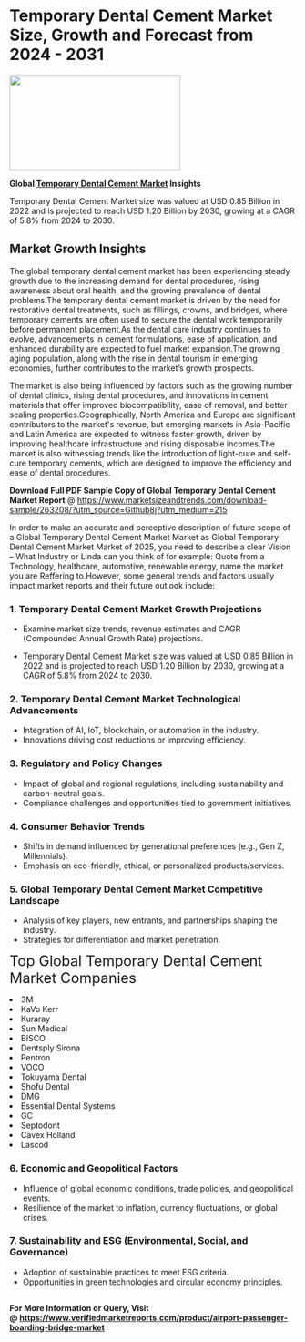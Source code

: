 <H1>Temporary Dental Cement Market Size, Growth and Forecast from 2024 - 2031</H1><img class="aligncenter size-medium wp-image-584254" src="https://thirdeyenews.in/wp-content/uploads/2024/09/Global-Market-Research-300x168.jpeg" alt="" width="300" height="168" /><p><strong>Global&nbsp;<a href="https://www.marketsizeandtrends.com/download-sample/263208/?utm_source=Github8j?utm_medium=215">Temporary Dental Cement Market</a> Insights</strong></p><p>Temporary Dental Cement Market size was valued at USD 0.85 Billion in 2022 and is projected to reach USD 1.20 Billion by 2030, growing at a CAGR of 5.8% from 2024 to 2030.</p><p><h2>Market Growth Insights</h2> <p>The global temporary dental cement market has been experiencing steady growth due to the increasing demand for dental procedures, rising awareness about oral health, and the growing prevalence of dental problems.The temporary dental cement market is driven by the need for restorative dental treatments, such as fillings, crowns, and bridges, where temporary cements are often used to secure the dental work temporarily before permanent placement.As the dental care industry continues to evolve, advancements in cement formulations, ease of application, and enhanced durability are expected to fuel market expansion.The growing aging population, along with the rise in dental tourism in emerging economies, further contributes to the market’s growth prospects.</p> <p>The market is also being influenced by factors such as the growing number of dental clinics, rising dental procedures, and innovations in cement materials that offer improved biocompatibility, ease of removal, and better sealing properties.Geographically, North America and Europe are significant contributors to the market's revenue, but emerging markets in Asia-Pacific and Latin America are expected to witness faster growth, driven by improving healthcare infrastructure and rising disposable incomes.The market is also witnessing trends like the introduction of light-cure and self-cure temporary cements, which are designed to improve the efficiency and ease of dental procedures.</p> <p><span class=""><strong>Download Full PDF Sample Copy of Global Temporary Dental Cement Market Report</strong> @ <a href="https://www.marketsizeandtrends.com/download-sample/263208/?utm_source=Github8j?utm_medium=215" target="_blank">https://www.marketsizeandtrends.com/download-sample/263208/?utm_source=Github8j?utm_medium=215</a></span></p><p>In order to make an accurate and perceptive description of future scope of a Global&nbsp;Temporary Dental Cement Market Market as Global&nbsp;Temporary Dental Cement Market Market of 2025, you need to describe a clear Vision &ndash; What Industry or Linda can you think of for example: Quote from a Technology, healthcare, automotive, renewable energy, name the market you are Reffering to.However, some general trends and factors usually impact market reports and their future outlook include:</p><h3>1.&nbsp;<strong>Temporary Dental Cement Market Growth Projections</strong></h3><ul><li>Examine market size trends, revenue estimates and CAGR (Compounded Annual Growth Rate) projections.</li><li><p>Temporary Dental Cement Market size was valued at USD 0.85 Billion in 2022 and is projected to reach USD 1.20 Billion by 2030, growing at a CAGR of 5.8% from 2024 to 2030.</p></li></ul><h3>2.&nbsp;<strong>Temporary Dental Cement Market Technological Advancements</strong></h3><ul><li>Integration of AI, IoT, blockchain, or automation in the industry.</li><li>Innovations driving cost reductions or improving efficiency.</li></ul><h3>3.&nbsp;<strong>Regulatory and Policy Changes</strong></h3><ul><li>Impact of global and regional regulations, including sustainability and carbon-neutral goals.</li><li>Compliance challenges and opportunities tied to government initiatives.</li></ul><h3>4.&nbsp;<strong>Consumer Behavior Trends</strong></h3><ul><li>Shifts in demand influenced by generational preferences (e.g., Gen Z, Millennials).</li><li>Emphasis on eco-friendly, ethical, or personalized products/services.</li></ul><h3>5.&nbsp;<strong>Global Temporary Dental Cement Market Competitive Landscape</strong></h3><ul><li>Analysis of key players, new entrants, and partnerships shaping the industry.</li><li>Strategies for differentiation and market penetration.</li></ul><p data-pm-slice="1 1 []"><span style="color: inherit; font-family: inherit; font-size: 25px;">Top Global Temporary Dental Cement Market Companies</span></p><div class="" data-test-id=""><p><li>3M</li><li> KaVo Kerr</li><li> Kuraray</li><li> Sun Medical</li><li> BISCO</li><li> Dentsply Sirona</li><li> Pentron</li><li> VOCO</li><li> Tokuyama Dental</li><li> Shofu Dental</li><li> DMG</li><li> Essential Dental Systems</li><li> GC</li><li> Septodont</li><li> Cavex Holland</li><li> Lascod</li></p></div><h3>6.&nbsp;<strong>Economic and Geopolitical Factors</strong></h3><ul><li>Influence of global economic conditions, trade policies, and geopolitical events.</li><li>Resilience of the market to inflation, currency fluctuations, or global crises.</li></ul><h3>7.&nbsp;<strong>Sustainability and ESG (Environmental, Social, and Governance)</strong></h3><ul><li>Adoption of sustainable practices to meet ESG criteria.</li><li>Opportunities in green technologies and circular economy principles.</li></ul><h2><strong style="font-size: 14px;">For More Information or Query, Visit @&nbsp;</strong><a style="background-color: #ffffff; font-size: 14px;" href="https://www.marketsizeandtrends.com/report/temporary-dental-cement-market/" target="_blank">https://www.verifiedmarketreports.com/product/airport-passenger-boarding-bridge-market</a></h2>